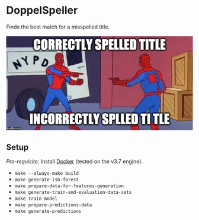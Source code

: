 # DoppelSpeller

Finds the best match for a misspelled title.<br/><br/>
![Project description](./description.jpg)

## Setup
*Pre-requisite*: Install [Docker](https://docs.docker.com/install/) (tested on the v3.7 engine).
* `make --always-make build`
* `make generate-lsh-forest`
* `make prepare-data-for-features-generation`
* `make generate-train-and-evaluation-data-sets`
* `make train-model`
* `make prepare-predictions-data`
* `make generate-predictions`
